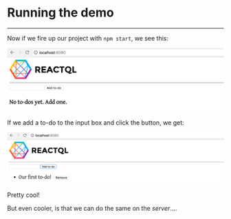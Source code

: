 # Running the demo

---
Now if we fire up our project with `npm start`, we see this:

![No-todos](img/redux1.png)

If we add a to-do to the input box and click the button, we get:

![Our first to-do](img/redux2.png)

Pretty cool!

But even cooler, is that we can do the same on the *server*....
